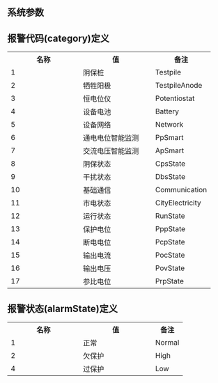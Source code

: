 ## 系统参数

## 报警代码(category)定义

<table>
    <tr>
        <th style="width:150px;">名称</th>
        <th style="width:150px;">值</th>
        <th>备注</th>
    </tr>
    <tr>
        <td>1</td>
        <td>阴保桩</td>
        <td>Testpile</td>
    </tr>
    <tr>
        <td>2</td>
        <td>牺牲阳极</td>
        <td>TestpileAnode</td>
    </tr>
    <tr>
        <td>3</td>
        <td>恒电位仪</td>
        <td>Potentiostat</td>
    </tr>
    <tr>
        <td>4</td>
        <td>设备电池</td>
        <td>Battery</td>
    </tr>
    <tr>
        <td>5</td>
        <td>设备网络</td>
        <td>Network</td>
    </tr>
    <tr>
        <td>6</td>
        <td>通电电位智能监测</td>
        <td>PpSmart</td>
    </tr>
    <tr>
        <td>7</td>
        <td>交流电压智能监测</td>
        <td>ApSmart</td>
    </tr>
    <tr>
        <td>8</td>
        <td>阴保状态</td>
        <td>CpsState</td>
    </tr>
    <tr>
        <td>9</td>
        <td>干扰状态</td>
        <td>DbsState</td>
    </tr>
    <tr>
        <td>10</td>
        <td>基础通信</td>
        <td>Communication</td>
    </tr>
    <tr>
        <td>11</td>
        <td>市电状态</td>
        <td>CityElectricity</td>
    </tr>
    <tr>
        <td>12</td>
        <td>运行状态</td>
        <td>RunState</td>
    </tr>
    <tr>
        <td>13</td>
        <td>保护电位</td>
        <td>PppState</td>
    </tr>
    <tr>
        <td>14</td>
        <td>断电电位</td>
        <td>PcpState</td>
    </tr>
    <tr>
        <td>15</td>
        <td>输出电流</td>
        <td>PocState</td>
    </tr>
    <tr>
        <td>16</td>
        <td>输出电压</td>
        <td>PovState</td>
    </tr>
    <tr>
        <td>17</td>
        <td>参比电位</td>
        <td>PrpState</td>
    </tr>
</table>

## 报警状态(alarmState)定义

<table>
    <tr>
        <th style="width:150px;">名称</th>
        <th style="width:150px;">值</th>
        <th>备注</th>
    </tr>
    <tr>
        <td>1</td>
        <td>正常</td>
        <td>Normal</td>
    </tr>
    <tr>
        <td>2</td>
        <td>欠保护</td>
        <td>High</td>
    </tr>
    <tr>
        <td>4</td>
        <td>过保护</td>
        <td>Low</td>
    </tr>
</table>